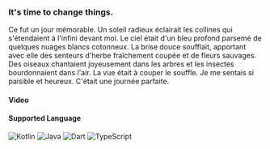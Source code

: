 ### It's time to change things. 

Ce fut un jour mémorable. Un soleil radieux éclairait les collines qui s'étendaient à l'infini devant moi. Le ciel était d'un bleu profond parsemé de quelques nuages blancs cotonneux. La brise douce soufflait, apportant avec elle des senteurs d'herbe fraîchement coupée et de fleurs sauvages. Des oiseaux chantaient joyeusement dans les arbres et les insectes bourdonnaient dans l'air. La vue était à couper le souffle. Je me sentais si paisible et heureux. C'était une journée parfaite.

#### Video

#### Supported Language
![Kotlin](https://img.shields.io/badge/kotlin-%237F52FF.svg?style=for-the-badge&logo=kotlin&logoColor=white) ![Java](https://img.shields.io/badge/java-%23ED8B00.svg?style=for-the-badge&logo=java&logoColor=white) ![Dart](https://img.shields.io/badge/dart-%230175C2.svg?style=for-the-badge&logo=dart&logoColor=white) ![TypeScript](https://img.shields.io/badge/typescript-%23007ACC.svg?style=for-the-badge&logo=typescript&logoColor=white)

